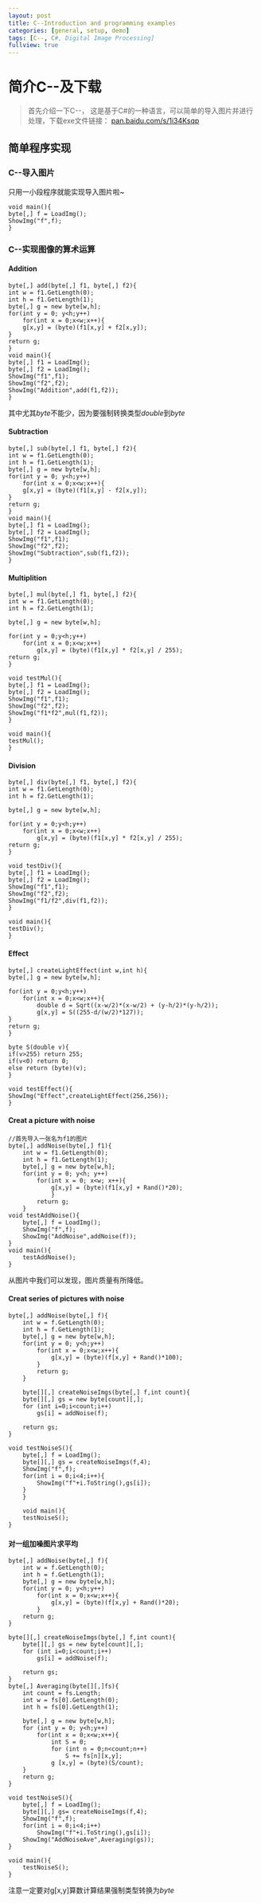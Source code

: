 ```yaml
---
layout: post
title: C--Introduction and programming examples
categories: [general, setup, demo]
tags: [C--, C#, Digital Image Processing]
fullview: true
---
```

# 简介C--及下载
>首先介绍一下C--， 这是基于C#的一种语言，可以简单的导入图片并进行处理，下载exe文件链接：
[pan.baidu.com/s/1i34Ksqp](http://pan.baidu.com/s/1i34Ksqp)
## 简单程序实现
### C--导入图片
只用一小段程序就能实现导入图片啦~

    void main(){
	byte[,] f = LoadImg();
	ShowImg("f",f);
    }

### C--实现图像的算术运算
#### Addition
    byte[,] add(byte[,] f1, byte[,] f2){
	int w = f1.GetLength(0);
	int h = f1.GetLength(1);
	byte[,] g = new byte[w,h];
	for(int y = 0; y<h;y++)
	    for(int x = 0;x<w;x++){
		g[x,y] = (byte)(f1[x,y] + f2[x,y]);
	}
	return g;
	}
	void main(){
	byte[,] f1 = LoadImg();
	byte[,] f2 = LoadImg();
	ShowImg("f1",f1);
	ShowImg("f2",f2);
	ShowImg("Addition",add(f1,f2));
    }
其中尤其*byte*不能少，因为要强制转换类型*double*到*byte*


#### Subtraction
	byte[,] sub(byte[,] f1, byte[,] f2){
	int w = f1.GetLength(0);
	int h = f1.GetLength(1);
	byte[,] g = new byte[w,h];
	for(int y = 0; y<h;y++)
	    for(int x = 0;x<w;x++){
		g[x,y] = (byte)(f1[x,y] - f2[x,y]);
	}
	return g;
	}
	void main(){
	byte[,] f1 = LoadImg();
	byte[,] f2 = LoadImg();
	ShowImg("f1",f1);
	ShowImg("f2",f2);
	ShowImg("Subtraction",sub(f1,f2));
	}	
#### Multiplition
	byte[,] mul(byte[,] f1, byte[,] f2){
	int w = f1.GetLength(0);
	int h = f2.GetLength(1);

	byte[,] g = new byte[w,h];

	for(int y = 0;y<h;y++)
		for(int x = 0;x<w;x++)
			g[x,y] = (byte)(f1[x,y] * f2[x,y] / 255);
	return g;
	}

	void testMul(){
	byte[,] f1 = LoadImg();
	byte[,] f2 = LoadImg();
	ShowImg("f1",f1);
	ShowImg("f2",f2);
	ShowImg("f1*f2",mul(f1,f2));
	}

	void main(){
	testMul();
	}
#### Division
	byte[,] div(byte[,] f1, byte[,] f2){
	int w = f1.GetLength(0);
	int h = f2.GetLength(1);

	byte[,] g = new byte[w,h];

	for(int y = 0;y<h;y++)
		for(int x = 0;x<w;x++)
			g[x,y] = (byte)(f1[x,y] * f2[x,y] / 255);
	return g;
	}

	void testDiv(){
	byte[,] f1 = LoadImg();
	byte[,] f2 = LoadImg();
	ShowImg("f1",f1);
	ShowImg("f2",f2);
	ShowImg("f1/f2",div(f1,f2));
	}

	void main(){
	testDiv();
	}
#### Effect
	byte[,] createLightEffect(int w,int h){
	byte[,] g = new byte[w,h];

	for(int y = 0;y<h;y++)
		for(int x = 0;x<w;x++){
			double d = Sqrt((x-w/2)*(x-w/2) + (y-h/2)*(y-h/2));
			g[x,y] = S((255-d/(w/2)*127));
	}
	return g;
	}

	byte S(double v){
	if(v>255) return 255;
	if(v<0) return 0;
	else return (byte)(v);
	}

	void testEffect(){
	ShowImg("Effect",createLightEffect(256,256));
	}
#### Creat a picture with noise
	//首先导入一张名为f1的图片
	byte[,] addNoise(byte[,] f1){
		int w = f1.GetLength(0);
		int h = f1.GetLength(1);
		byte[,] g = new byte[w,h];
		for(int y = 0; y<h; y++)
	    	for(int x = 0; x<w; x++){
				g[x,y] = (byte)(f1[x,y] + Rand()*20);
				}
			return g;
		}
	void testAddNoise(){
		byte[,] f = LoadImg();
		ShowImg("f",f);
		ShowImg("AddNoise",addNoise(f));
	}
	void main(){
		testAddNoise();
	}
从图片中我们可以发现，图片质量有所降低。
#### Creat series of pictures with noise
	byte[,] addNoise(byte[,] f){
		int w = f.GetLength(0);
		int h = f.GetLength(1);
		byte[,] g = new byte[w,h];
		for(int y = 0; y<h;y++)
	    	for(int x = 0;x<w;x++){
		  		g[x,y] = (byte)(f[x,y] + Rand()*100);
	      	}
	     	return g;
		}

		byte[][,] createNoiseImgs(byte[,] f,int count){
		byte[][,] gs = new byte[count][,];
		for (int i=0;i<count;i++)
	   		gs[i] = addNoise(f);

		return gs;
	}

	void testNoiseS(){
		byte[,] f = LoadImg();
		byte[][,] gs = createNoiseImgs(f,4);
		ShowImg("f",f);
		for(int i = 0;i<4;i++){
		 	ShowImg("f"+i.ToString(),gs[i]);
		}
		}

		void main(){
		testNoiseS();
	}
#### 对一组加噪图片求平均
	byte[,] addNoise(byte[,] f){
		int w = f.GetLength(0);
		int h = f.GetLength(1);
		byte[,] g = new byte[w,h];
		for(int y = 0; y<h;y++)
	    	for(int x = 0;x<w;x++){
				g[x,y] = (byte)(f[x,y] + Rand()*20);
			}
		return g;
	}

	byte[][,] createNoiseImgs(byte[,] f,int count){
		byte[][,] gs = new byte[count][,];
		for (int i=0;i<count;i++)
	    	gs[i] = addNoise(f);

		return gs;
	}
	byte[,] Averaging(byte[][,]fs){
		int count = fs.Length;
		int w = fs[0].GetLength(0);
		int h = fs[0].GetLength(1);
	
		byte[,] g = new byte[w,h];
		for (int y = 0; y<h;y++)
			for(int x = 0;x<w;x++){
				int S = 0;
				for (int n = 0;n<count;n++)
					S += fs[n][x,y];
				g [x,y] = (byte)(S/count);
		}
		return g;
	}

	void testNoiseS(){
		byte[,] f = LoadImg();
		byte[][,] gs= createNoiseImgs(f,4);
		ShowImg("f",f);
		for(int i = 0;i<4;i++)
	    	ShowImg("f"+i.ToString(),gs[i]);
		ShowImg("AddNoiseAve",Averaging(gs));
	}

	void main(){
		testNoiseS();
	}
注意一定要对g[x,y]算数计算结果强制类型转换为*byte*
